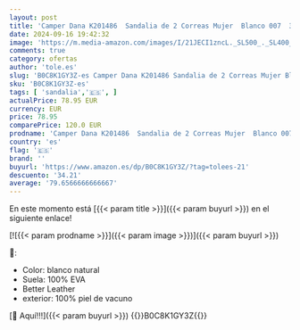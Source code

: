 ```yaml
---
layout: post
title: 'Camper Dana K201486  Sandalia de 2 Correas Mujer  Blanco 007  36 EU'
date: 2024-09-16 19:42:32
image: 'https://m.media-amazon.com/images/I/21JECI1zncL._SL500_._SL400_.jpg'
comments: true
category: ofertas
author: 'tole.es'
slug: 'B0C8K1GY3Z-es Camper Dana K201486 Sandalia de 2 Correas Mujer Blanco 007...'
sku: 'B0C8K1GY3Z-es'
tags: [ 'sandalia','🇪🇸', ]
actualPrice: 78.95 EUR
currency: EUR
price: 78.95
comparePrice: 120.0 EUR
prodname: 'Camper Dana K201486  Sandalia de 2 Correas Mujer  Blanco 007  36 EU'
country: 'es'
flag: '🇪🇸'
brand: ''
buyurl: 'https://www.amazon.es/dp/B0C8K1GY3Z/?tag=tolees-21'
descuento: '34.21'
average: '79.6566666666667'
---
```


En este momento está [{{< param title >}}]({{< param buyurl >}}) en el siguiente enlace!

[![{{< param prodname >}}]({{< param image >}})]({{< param buyurl >}})

🔎:

- Color: blanco natural
- Suela: 100% EVA
- Better Leather
- exterior: 100% piel de vacuno

[🛒 Aquí!!!]({{< param buyurl >}})
{{<world>}}B0C8K1GY3Z{{</world>}}
